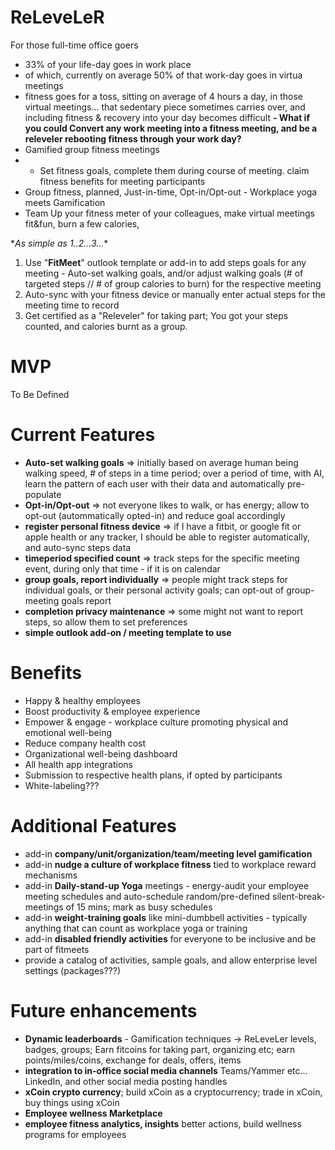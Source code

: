 # **ReLeveLeR**
For those full-time office goers 
- 33% of your life-day goes in work place
- of which, currently on average 50% of that work-day goes in virtua meetings
- fitness goes for a toss, sitting on average of 4 hours a day, in those virtual meetings... that sedentary piece sometimes carries over, and including fitness & recovery into your day becomes difficult
**- What if you could Convert any work meeting into a fitness meeting, and be a releveler rebooting fitness through your work day?**
- Gamified group fitness meetings
- - Set fitness goals, complete them during course of meeting. claim fitness benefits for meeting participants
- Group fitness, planned, Just-in-time, Opt-in/Opt-out - Workplace yoga meets Gamification
- Team Up your fitness meter of your colleagues, make virtual meetings fit&fun, burn a few calories,


\**As simple as 1..2...3...**
1. Use "**FitMeet**" outlook template or add-in to add steps goals for any meeting - Auto-set walking goals, and/or adjust walking goals (# of targeted steps // # of group calories to burn) for the respective meeting
2. Auto-sync with your fitness device or manually enter actual steps for the meeting time to record
3. Get certified as a "Releveler" for taking part; You got your steps counted, and calories burnt as a group. 

# **MVP**
To Be Defined

# **Current Features**
- **Auto-set walking goals** => initially based on average human being walking speed, # of steps in a time period; over a period of time, with AI, learn the pattern of each user with their data and automatically pre-populate
- **Opt-in/Opt-out** => not everyone likes to walk, or has energy; allow to opt-out (autommatically opted-in) and reduce goal accordingly
- **register personal fitness device** => if I have a fitbit, or google fit or apple health or any tracker, I should be able to register automatically, and auto-sync steps data
- **timeperiod specified count** => track steps for the specific meeting event, during only that time - if it is on calendar
- **group goals, report individually** => people might track steps for individual goals, or their personal activity goals; can opt-out of group-meeting goals report
- **completion privacy maintenance** => some might not want to report steps, so allow them to set preferences
- **simple outlook add-on / meeting template to use**

# **Benefits**
- Happy & healthy employees
- Boost productivity & employee experience
- Empower & engage - workplace culture promoting physical and emotional well-being
- Reduce company health cost
- Organizational well-being dashboard
- All health app integrations
- Submission to respective health plans, if opted by participants
- White-labeling???

# **Additional Features**
- add-in **company/unit/organization/team/meeting level gamification**
- add-in **nudge a culture of workplace fitness** tied to workplace reward mechanisms
- add-in **Daily-stand-up Yoga** meetings - energy-audit your employee meeting schedules and auto-schedule random/pre-defined silent-break-meetings of 15 mins; mark as busy schedules
- add-in **weight-training goals** like mini-dumbbell activities - typically anything that can count as workplace yoga or training
- add-in **disabled friendly activities** for everyone to be inclusive and be part of fitmeets
- provide a catalog of activities, sample goals, and allow enterprise level settings (packages???)

# **Future enhancements**
- **Dynamic leaderboards** - Gamification techniques -> ReLeveLer levels, badges, groups; Earn fitcoins for taking part, organizing etc; earn points/miles/coins, exchange for deals, offers, items
- **integration to in-office social media channels** Teams/Yammer etc... LinkedIn, and other social media posting handles
- **xCoin crypto currency**; build xCoin as a cryptocurrency; trade in xCoin, buy things using xCoin
- **Employee wellness Marketplace**
- **employee fitness analytics, insights** better actions, build wellness programs for employees
